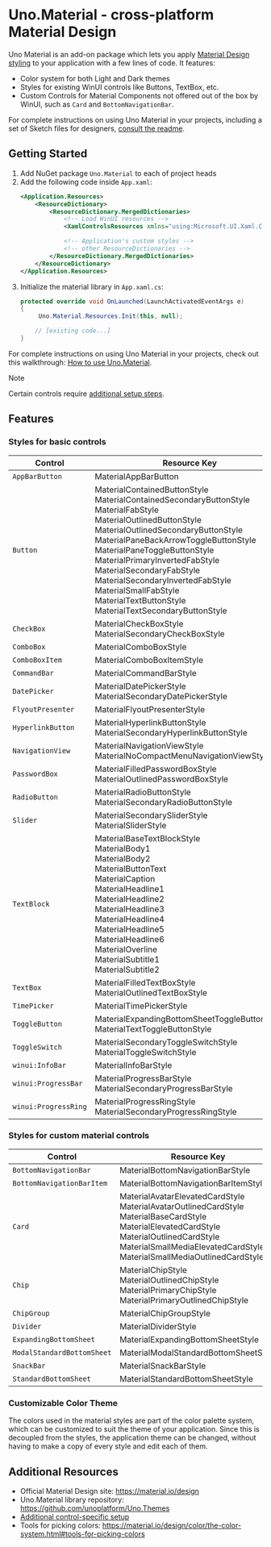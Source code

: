 # Uno.Material - cross-platform Material Design

Uno Material is an add-on package which lets you apply [Material Design styling](https://material.io/design) to your application with a few lines of code. It features:

- Color system for both Light and Dark themes
- Styles for existing WinUI controls like Buttons, TextBox, etc.
- Custom Controls for Material Components not offered out of the box by WinUI, such as `Card` and `BottomNavigationBar`.

For complete instructions on using Uno Material in your projects, including a set of Sketch files for designers, [consult the readme](https://github.com/unoplatform/Uno.Themes/blob/master/README.md).

## Getting Started
1. Add NuGet package `Uno.Material` to each of project heads
1. Add the following code inside `App.xaml`:
    ```xml
    <Application.Resources>
        <ResourceDictionary>
            <ResourceDictionary.MergedDictionaries>
                <!-- Load WinUI resources -->
                <XamlControlsResources xmlns="using:Microsoft.UI.Xaml.Controls" />

                <!-- Application's custom styles -->
                <!-- other ResourceDictionaries -->
            </ResourceDictionary.MergedDictionaries>
        </ResourceDictionary>
    </Application.Resources>
    ```
1. Initialize the material library in `App.xaml.cs`:
    ```cs
    protected override void OnLaunched(LaunchActivatedEventArgs e)
    {
         Uno.Material.Resources.Init(this, null);

        // [existing code...]
    }
    ```

For complete instructions on using Uno Material in your projects, check out this walkthrough: [How to use Uno.Material](../guides/uno-material-walkthrough.md).

> [!NOTE]
> Certain controls require [additional setup steps](uno-material-controls-extra-setup.md).

## Features

### Styles for basic controls
Control|Resource Key
-|-
`AppBarButton`|MaterialAppBarButton
`Button`|MaterialContainedButtonStyle<br>MaterialContainedSecondaryButtonStyle<br>MaterialFabStyle<br>MaterialOutlinedButtonStyle<br>MaterialOutlinedSecondaryButtonStyle<br>MaterialPaneBackArrowToggleButtonStyle<br>MaterialPaneToggleButtonStyle<br>MaterialPrimaryInvertedFabStyle<br>MaterialSecondaryFabStyle<br>MaterialSecondaryInvertedFabStyle<br>MaterialSmallFabStyle<br>MaterialTextButtonStyle<br>MaterialTextSecondaryButtonStyle
`CheckBox`|MaterialCheckBoxStyle<br>MaterialSecondaryCheckBoxStyle
`ComboBox`|MaterialComboBoxStyle
`ComboBoxItem`|MaterialComboBoxItemStyle
`CommandBar`|MaterialCommandBarStyle
`DatePicker`|MaterialDatePickerStyle<br>MaterialSecondaryDatePickerStyle
`FlyoutPresenter`|MaterialFlyoutPresenterStyle
`HyperlinkButton`|MaterialHyperlinkButtonStyle<br>MaterialSecondaryHyperlinkButtonStyle
`NavigationView`|MaterialNavigationViewStyle<br>MaterialNoCompactMenuNavigationViewStyle
`PasswordBox`|MaterialFilledPasswordBoxStyle<br>MaterialOutlinedPasswordBoxStyle
`RadioButton`|MaterialRadioButtonStyle<br>MaterialSecondaryRadioButtonStyle
`Slider`|MaterialSecondarySliderStyle<br>MaterialSliderStyle
`TextBlock`|MaterialBaseTextBlockStyle<br>MaterialBody1<br>MaterialBody2<br>MaterialButtonText<br>MaterialCaption<br>MaterialHeadline1<br>MaterialHeadline2<br>MaterialHeadline3<br>MaterialHeadline4<br>MaterialHeadline5<br>MaterialHeadline6<br>MaterialOverline<br>MaterialSubtitle1<br>MaterialSubtitle2
`TextBox`|MaterialFilledTextBoxStyle<br>MaterialOutlinedTextBoxStyle
`TimePicker`|MaterialTimePickerStyle
`ToggleButton`|MaterialExpandingBottomSheetToggleButtonStyle<br>MaterialTextToggleButtonStyle
`ToggleSwitch`|MaterialSecondaryToggleSwitchStyle<br>MaterialToggleSwitchStyle
`winui:InfoBar`|MaterialInfoBarStyle
`winui:ProgressBar`|MaterialProgressBarStyle<br>MaterialSecondaryProgressBarStyle
`winui:ProgressRing`|MaterialProgressRingStyle<br>MaterialSecondaryProgressRingStyle

### Styles for custom material controls
Control|Resource Key
-|-
`BottomNavigationBar`|MaterialBottomNavigationBarStyle
`BottomNavigationBarItem`|MaterialBottomNavigationBarItemStyle
`Card`|MaterialAvatarElevatedCardStyle<br>MaterialAvatarOutlinedCardStyle<br>MaterialBaseCardStyle<br>MaterialElevatedCardStyle<br>MaterialOutlinedCardStyle<br>MaterialSmallMediaElevatedCardStyle<br>MaterialSmallMediaOutlinedCardStyle
`Chip`|MaterialChipStyle<br>MaterialOutlinedChipStyle<br>MaterialPrimaryChipStyle<br>MaterialPrimaryOutlinedChipStyle
`ChipGroup`|MaterialChipGroupStyle
`Divider`|MaterialDividerStyle
`ExpandingBottomSheet`|MaterialExpandingBottomSheetStyle
`ModalStandardBottomSheet`|MaterialModalStandardBottomSheetStyle
`SnackBar`|MaterialSnackBarStyle
`StandardBottomSheet`|MaterialStandardBottomSheetStyle

### Customizable Color Theme
The colors used in the material styles are part of the color palette system, which can be customized to suit the theme of your application. Since this is decoupled from the styles, the application theme can be changed, without having to make a copy of every style and edit each of them.

## Additional Resources
- Official Material Design site: https://material.io/design
- Uno.Material library repository: https://github.com/unoplatform/Uno.Themes
- [Additional control-specific setup](uno-material-controls-extra-setup.md)
- Tools for picking colors: https://material.io/design/color/the-color-system.html#tools-for-picking-colors
